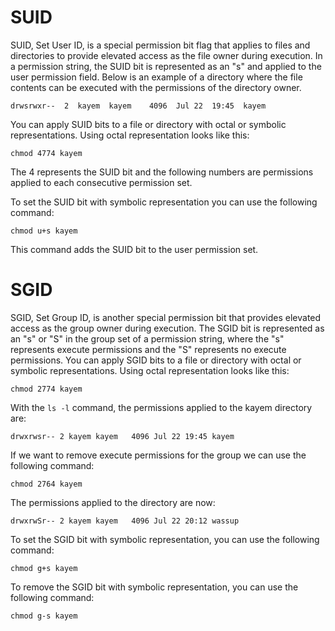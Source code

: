 # SUID

SUID, Set User ID, is a special permission bit flag that applies to files and directories to provide elevated access as the file owner during execution. In a permission string, the SUID bit is represented as an "s" and applied to the user permission field. Below is an example of a directory where the file contents can be executed with the permissions of the directory owner.
```
drwsrwxr--  2  kayem  kayem    4096  Jul 22  19:45  kayem
```
You can apply SUID bits to a file or directory with octal or symbolic representations. Using octal representation looks like this:
```
chmod 4774 kayem
```
The 4 represents the SUID bit and the following numbers are permissions applied to each consecutive permission set.

To set the SUID bit with symbolic representation you can use the following command:
```
chmod u+s kayem
```
This command adds the SUID bit to the user permission set.

# SGID

SGID, Set Group ID, is another special permission bit that provides elevated access as the group owner during execution. The SGID bit is represented as an "s" or "S" in the group set of a permission string, where the "s" represents execute permissions and the "S" represents no execute permissions. You can apply SGID bits to a file or directory with octal or symbolic representations. Using octal representation looks like this:
```
chmod 2774 kayem
```
With the `ls -l` command, the permissions applied to the kayem directory are:
```
drwxrwsr-- 2 kayem kayem   4096 Jul 22 19:45 kayem
```
If we want to remove execute permissions for the group we can use the following command:
```
chmod 2764 kayem
```
The permissions applied to the directory are now:
```
drwxrwSr-- 2 kayem kayem   4096 Jul 22 20:12 wassup
```
To set the SGID bit with symbolic representation, you can use the following command:
```
chmod g+s kayem
```
To remove the SGID bit with symbolic representation, you can use the following command:
```
chmod g-s kayem
```




